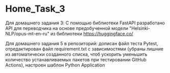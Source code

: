 # Home_Task_3
Для домашнего задания 3: 
С помощью библиотеки FastAPI разработано API для переводчика на основе предобученной модели 
"Helsinki-NLP/opus-mt-en-ru" из библиотеки https://huggingface.co/


Для домашнего задания 5 в репозиторий:
 дописан файл теста Pytest,
 отредактирован файл requirement.txt с зависимостями (убраны лишние из автоматически созданного списка, 
чтоб ускорить уменьшить количество устанавливаемых пакетов при 
тестировании GitHub Actions),
 настроен шаблон Python Application 
